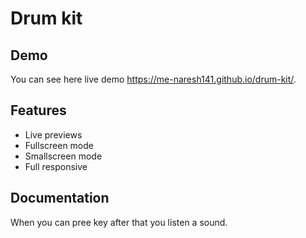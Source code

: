 
# Drum kit




## Demo

You can see here live demo  https://me-naresh141.github.io/drum-kit/.


## Features

- Live previews
- Fullscreen mode
- Smallscreen mode
-   Full responsive


## Documentation
 When you can pree key after that you listen a sound.


